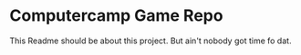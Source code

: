 # Computercamp Game Repo

This Readme should be about this project. But ain't nobody got time fo dat.